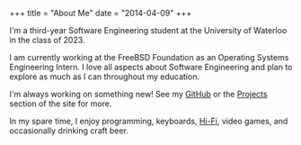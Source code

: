 +++
title = "About Me"
date = "2014-04-09"
+++

I'm a third-year Software Engineering student at the University of Waterloo in the class of 2023.

I am currently working at the FreeBSD Foundation as an Operating Systems Engineering Intern. I love all aspects about Software Engineering and plan to explore as much as I can throughout my education.

I'm always working on something new! See my [GitHub](https://github.com/ZacJoffe) or the [Projects](/projects) section of the site for more.

In my spare time, I enjoy programming, keyboards, [Hi-Fi](https://www.reddit.com/r/headphones/), video games, and occasionally drinking craft beer.


